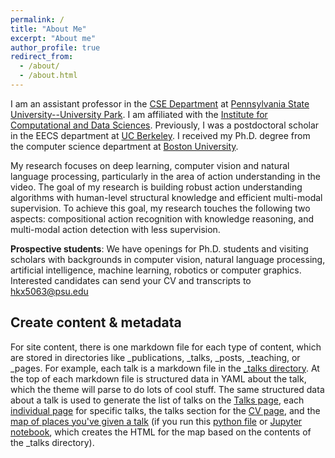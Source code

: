 ```yaml
---
permalink: /
title: "About Me"
excerpt: "About me"
author_profile: true
redirect_from: 
  - /about/
  - /about.html
---
```


I am an assistant professor in the [CSE Department](https://www.eecs.psu.edu/) at [Pennsylvania State University--University Park](https://www.psu.edu/). I am affiliated with the [Institute for Computational and Data Sciences](https://www.icds.psu.edu/about/meet-the-icds-team/directory/). Previously, I was a postdoctoral scholar in the EECS department at [UC Berkeley](https://eecs.berkeley.edu/). I received my Ph.D. degree from the computer science department at [Boston University](https://www.bu.edu/cs). 

My research focuses on deep learning, computer vision and natural language processing, particularly in the area of action understanding in the video. The goal of my research is building robust action understanding algorithms with human-level structural knowledge and efficient multi-modal supervision. To achieve this goal, my research touches the following two aspects: compositional action recognition with knowledge reasoning, and multi-modal action detection with less supervision.

**Prospective students**: We have openings for Ph.D. students and visiting scholars with backgrounds in computer vision, natural language processing, artificial intelligence, machine learning, robotics or computer graphics. Interested candidates can send your CV and transcripts to [hkx5063@psu.edu](hkx5063@psu.edu)














Create content & metadata
------
For site content, there is one markdown file for each type of content, which are stored in directories like _publications, _talks, _posts, _teaching, or _pages. For example, each talk is a markdown file in the [_talks directory](https://github.com/academicpages/academicpages.github.io/tree/master/_talks). At the top of each markdown file is structured data in YAML about the talk, which the theme will parse to do lots of cool stuff. The same structured data about a talk is used to generate the list of talks on the [Talks page](https://academicpages.github.io/talks), each [individual page](https://academicpages.github.io/talks/2012-03-01-talk-1) for specific talks, the talks section for the [CV page](https://academicpages.github.io/cv), and the [map of places you've given a talk](https://academicpages.github.io/talkmap.html) (if you run this [python file](https://github.com/academicpages/academicpages.github.io/blob/master/talkmap.py) or [Jupyter notebook](https://github.com/academicpages/academicpages.github.io/blob/master/talkmap.ipynb), which creates the HTML for the map based on the contents of the _talks directory).
